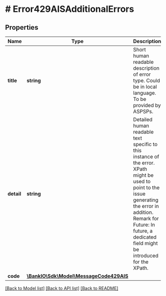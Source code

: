 # # Error429AISAdditionalErrors

## Properties

Name | Type | Description | Notes
------------ | ------------- | ------------- | -------------
**title** | **string** | Short human readable description of error type.  Could be in local language.  To be provided by ASPSPs. | [optional] 
**detail** | **string** | Detailed human readable text specific to this instance of the error.  XPath might be used to point to the issue generating the error in addition. Remark for Future: In future, a dedicated field might be introduced for the XPath. | [optional] 
**code** | [**\BankIO\Sdk\Model\MessageCode429AIS**](MessageCode429AIS.md) |  | 

[[Back to Model list]](../../README.md#documentation-for-models) [[Back to API list]](../../README.md#documentation-for-api-endpoints) [[Back to README]](../../README.md)


